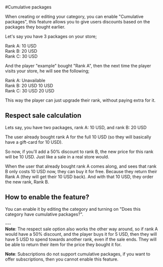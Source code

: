 #Cumulative packages

When creating or editing your category, you can enable "Cumulative packages", this feature allows you to give users discounts based on the packages they bought earlier.

Let's say you have 3 packages on your store;

Rank A: 10 USD  
Rank B: 20 USD  
Rank C: 30 USD  
  
And the player "example" bought "Rank A", then the next time the player visits your store, he will see the following;   
  
Rank A: Unavailable  
Rank B: 20 USD 10 USD   
Rank C: 30 USD 20 USD  
  
This way the player can just upgrade their rank, without paying extra for it.

## Respect sale calculation

Lets say, you have two packages, rank A: 10 USD, and rank B: 20 USD

The user already bought rank A for the full 10 USD (so they will basically have a gift-card for 10 USD).

So now, if you'll add a 50% discount to rank B, the new price for this rank will be 10 USD. Just like a sale in a real store would.

When the user that already bought rank A comes along, and sees that rank B only costs 10 USD now, they can buy it for free. Because they return their Rank A (they will get their 10 USD back). And with that 10 USD, they order the new rank, Rank B.

## How to enable the feature?
You can enable it by editing the category and turning on "Does this category have cumulative packages?".

\---  
**Note**: The respect sale option also works the other way around, so if rank A would have a 50% discount, and the player buys it for 5 USD, then they will have 5 USD to spend towards another rank, even if the sale ends. They will be able to return their item for the price they bought it for.

**Note**: Subscriptions do not support cumulative packages, if you want to offer subscriptions, then you cannot enable this feature.
